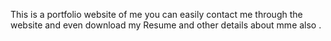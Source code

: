 This is a portfolio website of me you can easily contact me through the website and even download my Resume and other details about mme also .
